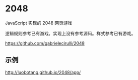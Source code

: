 # 2048

JavaScript 实现的 2048 网页游戏

逻辑规则参考已有游戏，实现上没有参考源码。样式参考已有游戏。

<https://github.com/gabrielecirulli/2048>

## 示例

<http://luobotang.github.io/2048/app/>


